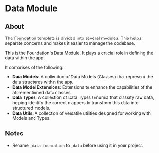 # Data Module

## About

The [Foundation](https://github.com/robmllze/foundation) template is divided into several modules. This helps separate concerns and makes it easier to manage the codebase.

This is the Foundation's Data Module. It plays a crucial role in defining the data within the app.

It comprises of the following:

- **Data Models**: A collection of Data Models (Classes) that represent the data structures within the app.
- **Data Model Extensions**: Extensions to enhance the capabilities of the aforementioned data classes.
- **Data Types**: A collection of Data Types (Enums) that classify raw data, helping identify the correct mappers to transform this data into structured models.
- **Data Utils**: A collection of versatile utilities designed for working with Models and Types.

## Notes

- Rename `_data-foundation` to `_data` before using it in your project.
